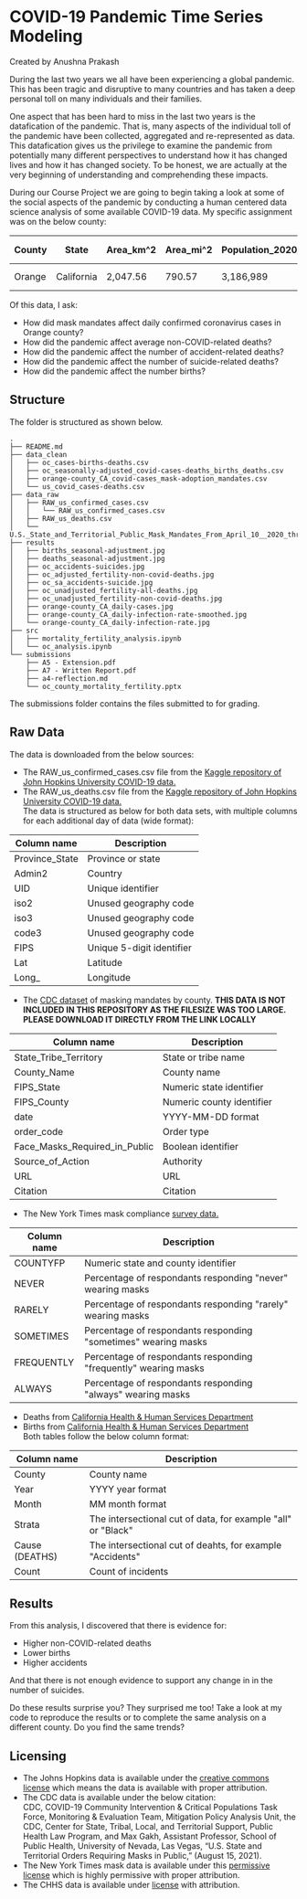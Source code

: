 # COVID-19 Pandemic Time Series Modeling
Created by Anushna Prakash  

During the last two years we all have been experiencing a global pandemic. This has been tragic and disruptive to many countries and has taken a deep personal toll on many individuals and their families.  

One aspect that has been hard to miss in the last two years is the datafication of the pandemic. That is, many aspects of the individual toll of the pandemic have been collected, aggregated and re-represented as data. This datafication gives us the privilege to examine the pandemic from potentially many different perspectives to understand how it has changed lives and how it has changed society. To be honest, we are actually at the very beginning of understanding and comprehending these impacts.  

During our Course Project we are going to begin taking a look at some of the social aspects of the pandemic by conducting a human centered data science analysis of some available COVID-19 data. My specific assignment was on the below county:

| County | State | Area_km^2| Area_mi^2 | Population_2020_Census | Population_Increase_from_2010 | County Seat |  
| ------ | ----- | -------- | --------- | ---------------------- | ----------------------------- | ----------- |  
| Orange | California | 2,047.56 | 790.57 | 3,186,989 | 176,757 | Santa Ana |  

Of this data, I ask:
- How did mask mandates affect daily confirmed coronavirus cases in Orange county?  
- How did the pandemic affect average non-COVID-related deaths?  
- How did the pandemic affect the number of accident-related deaths?  
- How did the pandemic affect the number of suicide-related deaths?  
- How did the pandemic affect the number births?  

## Structure
The folder is structured as shown below.  
```
.
├── README.md
├── data_clean
│   ├── oc_cases-births-deaths.csv
│   ├── oc_seasonally-adjusted_covid-cases-deaths_births_deaths.csv
│   ├── orange-county_CA_covid-cases_mask-adoption_mandates.csv
│   └── us_covid_cases-deaths.csv
├── data_raw
│   ├── RAW_us_confirmed_cases.csv
│   │   └── RAW_us_confirmed_cases.csv
│   ├── RAW_us_deaths.csv
│   └── U.S._State_and_Territorial_Public_Mask_Mandates_From_April_10__2020_through_August_15__2021_by_County_by_Day.csv
├── results
│   ├── births_seasonal-adjustment.jpg
│   ├── deaths_seasonal-adjustment.jpg
│   ├── oc_accidents-suicides.jpg
│   ├── oc_adjusted_fertility-non-covid-deaths.jpg
│   ├── oc_sa_accidents-suicide.jpg
│   ├── oc_unadjusted_fertility-all-deaths.jpg
│   ├── oc_unadjusted_fertility-non-covid-deaths.jpg
│   ├── orange-county_CA_daily-cases.jpg
│   ├── orange-county_CA_daily-infection-rate-smoothed.jpg
│   └── orange-county_CA_daily-infection-rate.jpg
├── src
│   ├── mortality_fertility_analysis.ipynb
│   └── oc_analysis.ipynb
└── submissions
    ├── A5 - Extension.pdf
    ├── A7 - Written Report.pdf
    ├── a4-reflection.md
    └── oc_county_mortality_fertility.pptx
```

The submissions folder contains the files submitted to for grading.

## Raw Data
The data is downloaded from the below sources:
- The RAW_us_confirmed_cases.csv file from the [Kaggle repository of John Hopkins University COVID-19 data.](https://www.kaggle.com/antgoldbloom/covid19-data-from-john-hopkins-university?select=RAW_us_confirmed_cases.csv)  
- The RAW_us_deaths.csv file from the [Kaggle repository of John Hopkins University COVID-19 data.](https://www.kaggle.com/antgoldbloom/covid19-data-from-john-hopkins-university?select=RAW_us_deaths.csv)  
The data is structured as below for both data sets, with multiple columns for each additional day of data (wide format):  

| Column name | Description |  
| ----------- | ----------- |  
| Province_State | Province or state |  
| Admin2 | Country |  
| UID | Unique identifier |  
| iso2 | Unused geography code |  
| iso3 | Unused geography code |  
| code3 | Unused geography code |  
| FIPS | Unique 5-digit identifier |  
| Lat | Latitude |  
| Long_ | Longitude |  

- The [CDC dataset](https://data.cdc.gov/Policy-Surveillance/U-S-State-and-Territorial-Public-Mask-Mandates-Fro/62d6-pm5i) of masking mandates by county. **THIS DATA IS NOT INCLUDED IN THIS REPOSITORY AS THE FILESIZE WAS TOO LARGE. PLEASE DOWNLOAD IT DIRECTLY FROM THE LINK LOCALLY**  

| Column name | Description |  
| ----------- | ----------- |  
| State_Tribe_Territory | State or tribe name |  
| County_Name | County name |  
| FIPS_State | Numeric state identifier |  
| FIPS_County | Numeric county identifier |  
| date | YYYY-MM-DD format |  
| order_code | Order type |  
| Face_Masks_Required_in_Public | Boolean identifier |  
| Source_of_Action | Authority |  
| URL | URL |  
| Citation | Citation |  

- The New York Times mask compliance [survey data.](https://github.com/nytimes/covid-19-data/tree/master/mask-use)  

| Column name | Description |  
| ----------- | ----------- |  
| COUNTYFP | Numeric state and county identifier |  
| NEVER | Percentage of respondants responding "never" wearing masks |  
| RARELY | Percentage of respondants responding "rarely" wearing masks |  
| SOMETIMES | Percentage of respondants responding "sometimes" wearing masks |  
| FREQUENTLY | Percentage of respondants responding "frequently" wearing masks |  
| ALWAYS | Percentage of respondants responding "always" wearing masks |  

- Deaths from [California Health & Human Services Department](https://data.chhs.ca.gov/dataset/death-profiles-by-county/resource/2e546f88-bba8-4d77-846a-7fb77846cac6)  
- Births from [California Health & Human Services Department](https://data.chhs.ca.gov/dataset/live-birth-profiles-by-county/resource/94a186da-7184-427b-b0b5-224bb0a05cd8)  
Both tables follow the below column format:  

| Column name | Description |  
| ----------- | ----------- |  
| County | County name |  
| Year | YYYY year format |  
| Month | MM month format |  
| Strata | The intersectional cut of data, for example "all" or "Black" |  
| Cause (DEATHS) | The intersectional cut of deahts, for example "Accidents" |  
| Count | Count of incidents |  


## Results  

From this analysis, I discovered that there is evidence for:  
- Higher non-COVID-related deaths  
- Lower births  
- Higher accidents  

And that there is not enough evidence to support any change in in the number of suicides.  

Do these results surprise you? They surprised me too! Take a look at my code to reproduce the results or to complete the same analysis on a different county. Do you find the same trends?  

## Licensing
- The Johns Hopkins data is available under the [creative commons license](https://creativecommons.org/licenses/by/4.0/) which means the data is available with proper attribution.  
- The CDC data is available under the below citation:  
CDC, COVID-19 Community Intervention & Critical Populations Task Force, Monitoring & Evaluation Team, Mitigation Policy Analysis Unit, the CDC, Center for State, Tribal, Local, and Territorial Support, Public Health Law Program, and Max Gakh, Assistant Professor, School of Public Health, University of Nevada, Las Vegas, “U.S. State and Territorial Orders Requiring Masks in Public,” (August 15, 2021).  
- The New York Times mask data is available under this [permissive license](https://github.com/nytimes/covid-19-data/blob/master/LICENSE) which is highly permissive with proper attribution.  
- The CHHS data is available under [license](https://data.chhs.ca.gov/pages/terms) with attribution.  